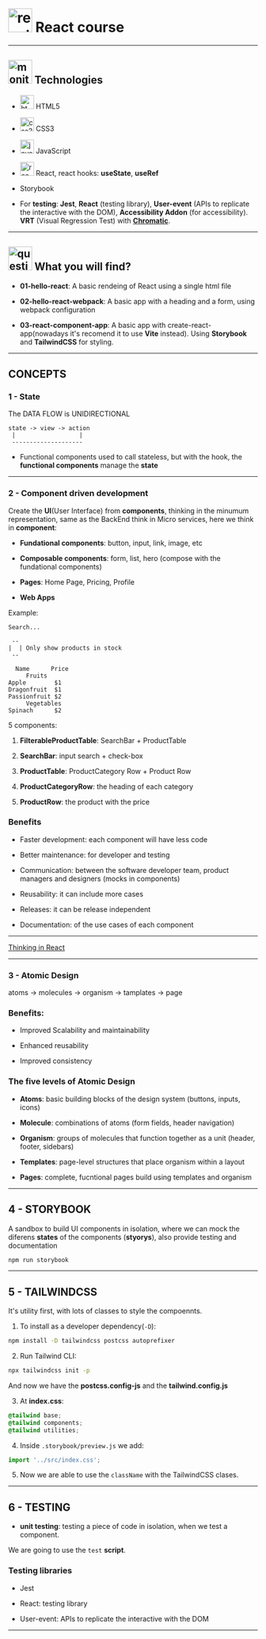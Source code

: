 # <img width="48" height="48" src="https://img.icons8.com/office/48/react.png" alt="react"/> React course

---

## <img width="48" height="48" src="https://img.icons8.com/fluency/48/monitor--v1.png" alt="monitor"/> Technologies

- <img width="28" height="28" src="https://img.icons8.com/color/28/html-5--v1.png" alt="html5"/> HTML5

- <img width="28" height="28" src="https://img.icons8.com/color/28/css3.png" alt="css3"/> CSS3

- <img width="28" height="28" src="https://img.icons8.com/color/28/javascript--v1.png" alt="javascript"/> JavaScript

- <img width="28" height="28" src="https://img.icons8.com/office/28/react.png" alt="react"/> React, react hooks: **useState**, **useRef**

- Storybook

- For **testing**: **Jest**, **React** (testing library), **User-event** (APIs to replicate the interactive with the DOM), **Accessibility Addon** (for accessibility). **VRT** (Visual Regression Test) with [**Chromatic**](https://www.chromatic.com/).

---

## <img width="48" height="48" src="https://img.icons8.com/doodle/48/question-mark--v1.png" alt="question mark"/> What you will find?

- **01-hello-react**: A basic rendeing of React using a single html file

- **02-hello-react-webpack**: A basic app with a heading and a form, using webpack configuration

- **03-react-component-app**: A basic app with create-react-app(nowadays it's recomend it to use **Vite** instead). Using **Storybook** and **TailwindCSS** for styling.

---

## CONCEPTS

### 1 - State


The DATA FLOW is UNIDIRECTIONAL

```
state -> view -> action
 |                  |
 --------------------
```

- Functional components used to call stateless, but with the hook, the **functional components** manage the **state**

---

### 2 - Component driven development

Create the **UI**(User Interface) from **components**, thinking in the minumum representation, same as the BackEnd think in Micro services, here we think in **component**:

- **Fundational components**: button, input, link, image, etc

- **Composable components**: form, list, hero (compose with the fundational components)

- **Pages**: Home Page, Pricing, Profile

- **Web Apps**

Example:

```
Search...

 --
|  | Only show products in stock
 --

  Name      Price
     Fruits
Apple        $1
Dragonfruit  $1 
Passionfruit $2
     Vegetables
Spinach      $2         
```

5 components:

1. **FilterableProductTable**: SearchBar + ProductTable

2. **SearchBar**: input search + check-box

3. **ProductTable**: ProductCategory Row + Product Row

4. **ProductCategoryRow**: the heading of each category

5. **ProductRow**: the product with the price

### Benefits

- Faster development: each component will have less code

- Better maintenance: for developer and testing

- Communication: between the software developer team, product managers and designers (mocks in components)

- Reusability: it can include more cases

- Releases: it can be release independent

- Documentation: of the use cases of each component

---

[Thinking in React](https://react.dev/learn/thinking-in-react)

---

### 3 - Atomic Design

atoms -> molecules -> organism -> tamplates -> page

### Benefits:

- Improved Scalability and maintainability

- Enhanced reusability

- Improved consistency


### The five levels of Atomic Design

- **Atoms**: basic building blocks of the design system (buttons, inputs, icons)

- **Molecule**: combinations of atoms (form fields, header navigation)

- **Organism**: groups of molecules that function together as a unit (header, footer, sidebars)

- **Templates**: page-level structures that place organism within a layout

- **Pages**: complete, fucntional pages build using templates and organism

---

## 4 - STORYBOOK


A sandbox to build UI components in isolation, where we can mock the diferens **states** of the components (**styorys**), also provide testing and documentation

```BASH
npm run storybook
```

---

## 5 - TAILWINDCSS

It's utility first, with lots of classes to style the compoennts.


1. To install as a developer dependency(`-D`):

```BASH
npm install -D tailwindcss postcss autoprefixer
```

2. Run Tailwind CLI:
```BASH
npx tailwindcss init -p
```

And now we have the **postcss.config-js** and the **tailwind.config.js**

3. At **index.css**:

```CSS
@tailwind base;
@tailwind components;
@tailwind utilities;
```

4. Inside `.storybook/preview.js` we add:

```JavaScript
import '../src/index.css';
```

5. Now we are able to use the `className` with the TailwindCSS clases.

---

## 6 - TESTING

- **unit testing**: testing a piece of code in isolation, when we test a component.

We are going to use the `test` **script**.

### Testing libraries

- Jest

- React: testing library

- User-event: APIs to replicate the interactive with the DOM

---